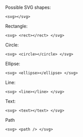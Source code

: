 Possible SVG shapes:

`<svg></svg>`

Rectangle:

`<svg>
    <rect></rect>
</svg>`


Circle:

`<svg>
    <circle></circle>
</svg>`

Ellipse:

`<svg>
    <ellipse></ellipse>
</svg>`

Line:

`<svg>
    <line></line>
</svg>`

Text:

`<svg>
    <text></text>
</svg>`

Path

`<svg>
<path />
</svg>`